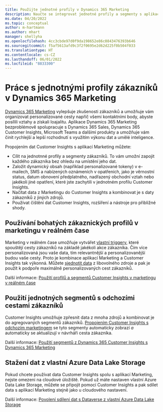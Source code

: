 ```yaml
---
title: Použijte jednotné profily v Dynamics 365 Marketing
description: Naučte se integrovat jednotné profily a segmenty s aplikací Dynamics 365 Marketing.
ms.date: 04/20/2022
ms.topic: conceptual
author: m-hartmann
ms.author: mhart
manager: shellyha
ms.openlocfilehash: 4cc3cbde97d0f9da198652e86c0843476393b646
ms.sourcegitcommit: f5af5613afd9c3f2f0695e2d62d225f0b504f033
ms.translationtype: HT
ms.contentlocale: cs-CZ
ms.lasthandoff: 06/01/2022
ms.locfileid: "8833300"
---
```

# <a name="work-with-unified-customer-profiles-in-dynamics-365-marketing"></a>Práce s jednotnými profily zákazníků v Dynamics 365 Marketing

[Dynamics 365 Marketing](/dynamics365/marketing/overview) vylepšuje zkušenosti zákazníků a umožňuje vám organizovat personalizované cesty napříč všemi kontaktními body, abyste posílili vztahy a získali loajalitu. Aplikace Dynamics 365 Marketing bezproblémově spolupracuje s Dynamics 365 Sales, Dynamics 365 Customer Insights, Microsoft Teams a dalšími produkty a umožňuje vám činit rychlejší a lepší rozhodnutí s využitím výkonu dat a umělé inteligence.

Propojením dat Customer Insights s aplikací Marketing můžete:

- Cílit na jednotnné profily a segmenty zákazníků. To vám umožní zapojit každého zákazníka bez ohledu na umístění jeho dat.
- Založit dynamický obsah (například personalizované tokeny) v e-mailech, SMS a nabízených oznámeních v opatřeních, jako je věrnostní status, datum obnovení předplatného, nadřazený obchodní vztah nebo jakékoli jiné opatření, které jste zachytili v jednotném profilu Customer Insights.
- Načítat data z Marketingu do Customer Insights a kombinovat je s daty zákazníků z jiných zdrojů.
- Používat čištění dat Customer Insights, rozšíření a nástroje pro přibližné shody.

## <a name="use-rich-customer-profiles-in-real-time-marketing"></a>Používání bohatých zákaznických profilů v marketingu v reálném čase

Marketing v reálném čase umožňuje vytvářet [vlastní triggery](/dynamics365/marketing/real-time-marketing-custom-triggers), které spouštějí cesty zákazníků na základě jakékoli akce zákazníka. Čím více personalizovaná jsou vaše data, tím relevantnější a personalizovanější budou vaše cesty. Proto je kombinace aplikací Marketing a Customer Insights tak výkonná. Můžete [sjednotit data](data-unification.md) z libovolného zdroje a pak je použít k podpoře maximálně personalizovaných cest zákazníků.

Další informace: [Použití profilů a segmentů Customer Insights v marketingu v reálném čase](/dynamics365/marketing/real-time-marketing-ci-profile)

## <a name="use-unified-segments-with-outbound-customer-journeys"></a>Použití jednotných segmentů s odchozími cestami zákazníků

Customer Insights umožňuje zpřesnit data z mnoha zdrojů a kombinovat je do agregovaných segmentů zákazníků. [Propojením Customer Insights s odchozím marketingem](export-dynamics365-marketing.md) se tyto segmenty automaticky zobrazí *a* automaticky se aktualizují v návrháři cesta zákazníka.

Další informace: [Použití segmentů z Dynamics 365 Customer Insights s Dynamics 365 Marketing](/dynamics365/marketing/customer-insights-segments)

## <a name="pull-data-from-your-own-azure-data-lake-storage"></a>Stažení dat z vlastní Azure Data Lake Storage

Pokud chcete používat data Customer Insights spolu s aplikací Marketing, nejste omezeni na cloudové úložiště. Pokud už máte nastaven vlastní Azure Data Lake Storage, můžete se připojit pomocí Customer Insights a pak sdílet data s aplikací Marketing stejně jako u cloudového nastavení.

Další informace: [Povolení sdílení dat s Dataverse z vlastní Azure Data Lake Storage](customer-insights-dataverse.md#enable-data-sharing-with-dataverse-from-your-own-azure-data-lake-storage-preview)
